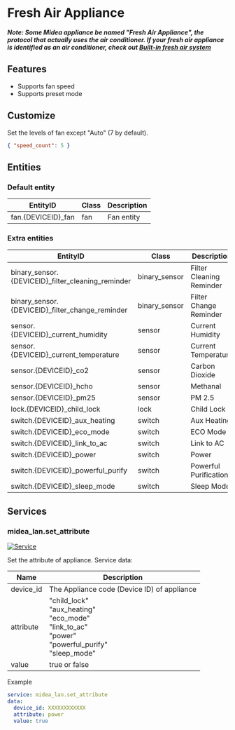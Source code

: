 # Fresh Air Appliance

**_Note: Some Midea appliance be named "Fresh Air Appliance", the protocol that actually uses the air conditioner. If your fresh air appliance is identified as an air conditioner, check out [Built-in fresh air system](CE.md#Built-in%20fresh%20air%20system)_**

## Features

- Supports fan speed
- Supports preset mode

## Customize

Set the levels of fan except "Auto" (7 by default).

```json
{ "speed_count": 5 }
```

## Entities

### Default entity

| EntityID            | Class | Description |
| ------------------- | ----- | ----------- |
| fan.{DEVICEID}\_fan | fan   | Fan entity  |

### Extra entities

| EntityID                                           | Class         | Description              |
| -------------------------------------------------- | ------------- | ------------------------ |
| binary_sensor.{DEVICEID}\_filter_cleaning_reminder | binary_sensor | Filter Cleaning Reminder |
| binary_sensor.{DEVICEID}\_filter_change_reminder   | binary_sensor | Filter Change Reminder   |
| sensor.{DEVICEID}\_current_humidity                | sensor        | Current Humidity         |
| sensor.{DEVICEID}\_current_temperature             | sensor        | Current Temperature      |
| sensor.{DEVICEID}\_co2                             | sensor        | Carbon Dioxide           |
| sensor.{DEVICEID}\_hcho                            | sensor        | Methanal                 |
| sensor.{DEVICEID}\_pm25                            | sensor        | PM 2.5                   |
| lock.{DEVICEID}\_child_lock                        | lock          | Child Lock               |
| switch.{DEVICEID}\_aux_heating                     | switch        | Aux Heating              |
| switch.{DEVICEID}\_eco_mode                        | switch        | ECO Mode                 |
| switch.{DEVICEID}\_link_to_ac                      | switch        | Link to AC               |
| switch.{DEVICEID}\_power                           | switch        | Power                    |
| switch.{DEVICEID}\_powerful_purify                 | switch        | Powerful Purification    |
| switch.{DEVICEID}\_sleep_mode                      | switch        | Sleep Mode               |

## Services

### midea_lan.set_attribute

[![Service](https://my.home-assistant.io/badges/developer_call_service.svg)](https://my.home-assistant.io/redirect/developer_call_service/?service=midea_lan.set_attribute)

Set the attribute of appliance. Service data:

| Name      | Description                                                                                                       |
| --------- | ----------------------------------------------------------------------------------------------------------------- |
| device_id | The Appliance code (Device ID) of appliance                                                                       |
| attribute | "child_lock"<br/>"aux_heating"<br/>"eco_mode"<br/>"link_to_ac"<br/>"power"<br/>"powerful_purify"<br/>"sleep_mode" |
| value     | true or false                                                                                                     |

Example

```yaml
service: midea_lan.set_attribute
data:
  device_id: XXXXXXXXXXXX
  attribute: power
  value: true
```
